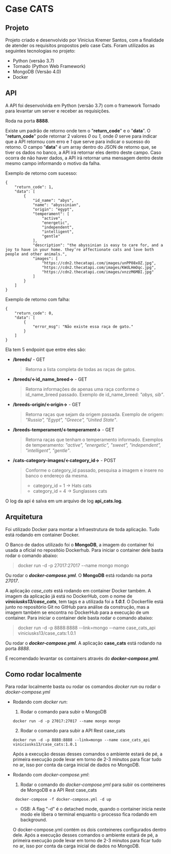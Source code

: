 # Case CATS

## Projeto
Projeto criado e desenvolvido por Vinicius Kremer Santos, com a finalidade de atender os requisitos propostos pelo case Cats.
Foram utilizados as seguintes tecnologias no projeto:
  * Python (versão 3.7)
  * Tornado (Python Web Framework)
  * MongoDB (Versão 4.0)
  * Docker

## API
A API foi desenvolvida em Python (versão 3.7) com o framework Tornado para levantar um server e receber as requisições.

Roda na porta **8888**.

Existe um padrão de retorno onde tem o "**return_code**" e o "**data**". 
O "**return_code**" pode retornar 2 valores *0* ou *1*, onde *0* serve para indicar que a API retornou com erro e *1* que serve para indicar o sucesso do retorno.
O campo "**data**" é um array dentro do JSON de retorno que, se tiver os dados no banco, a API irá retornar eles dentro deste campo. Caso ocorra de não haver dados, a API irá retornar uma mensagem dentro deste mesmo campo informando o motivo da falha.

Exemplo de retorno com sucesso:
```
{
    "return_code": 1,
    "data": [
        {
            "id_name": "abys",
            "name": "abyssinian",
            "origin": "egypt",
            "temperament": [
                "active",
                "energetic",
                "independent",
                "intelligent",
                "gentle"
            ],
            "description": "the abyssinian is easy to care for, and a joy to have in your home. they’re affectionate cats and love both people and other animals.",
            "images": [
                "https://cdn2.thecatapi.com/images/unPP08xOZ.jpg",
                "https://cdn2.thecatapi.com/images/KWdLHmOqc.jpg",
                "https://cdn2.thecatapi.com/images/xnzzM6MBI.jpg"
            ]
        }
    ]
}
```

Exemplo de retorno com falha:
```
{
    "return_code": 0,
    "data": [
        {
            "error_msg": "Não existe essa raça de gato."
        }
    ]
}
```

Ela tem 5 endpoint que entre eles são: 
  * **/breeds/** - GET
    > Retorna a lista completa de todas as raças de gatos.
  * **/breeds/<-id_name_breed->** - GET
    > Retorna informações de apenas uma raça conforme o id_name_breed passado. Exemplo de id_name_breed: *"abys, sib"*.
  * **/breeds-origin/<-origin->** - GET
    > Retorna raças que sejam da origem passada. Exemplo de origem: *"Russia", "Egypt", "Greece", "United State"*.
  * **/breeds-temperament/<-temperament->** - GET
    > Retorna raças que tenham o temperamento informado. Exemplos de temperamento: *"active", "energetic", "sweet", "independent", "intelligent", "gentle"*.
  * **/cats-category-images/<-category_id->** - POST
    > Conforme o category_id passado, pesquisa a imagem e insere no banco o endereço da mesma.
    > * category_id = 1 -> Hats cats
    > * category_id = 4 -> Sunglasses cats

O log da api é salva em um arquivo de log **api_cats.log**.
  
## Arquitetura
Foi utilizado Docker para montar a Infraestrutura de toda aplicação. Tudo está rodando em container Docker.

O Banco de dados utilizado foi o **MongoDB**, a imagem do container foi usada a oficial no repositóio Dockerhub.
Para iniciar o container dele basta rodar o comando abaixo:

  > docker run -d -p 27017:27017 --name mongo mongo

Ou rodar o **_docker-compose.yml_**.
O **MongoDB** está rodando na porta *27017*.

A aplicação *case_cats* está rodando em container Docker também. A imagem da aplicação já está no DockerHub, com o nome de **_viniciusks13/case_cats_**, tem tags e a utilizada foi a **_1.0.1_**.
O Dockerfile está junto no repositório Git no GitHub para análise da construção, mas a imagem também se encontra no DockerHub para a execução de um container.
Para iniciar o container dele basta rodar o comando abaixo:

  > docker run -d -p 8888:8888 --link=mongo --name case_cats_api viniciusks13/case_cats:1.0.1

Ou rodar o **_docker-compose.yml_**.
A aplicação **case_cats** está rodando na porta *8888*.

É recomendado levantar os containers através do **_docker-compose.yml_**.

## Como rodar localmente
Para rodar localmente basta ou rodar os comandos *docker run* ou rodar o *docker-compose.yml*

 * Rodando com *docker run*:
   1. Rodar o comando para subir o MongoDB
     ```
     docker run -d -p 27017:27017 --name mongo mongo
     ```

   2. Rodar o comando para subir a API Rest case_cats
     ```
     docker run -d -p 8888:8888 --link=mongo --name case_cats_api viniciusks13/case_cats:1.0.1
     ```

    Após a execução dessas desses comandos o ambiente estará de pé, a primeira execução pode levar em torno de 2-3 minutos para ficar tudo no ar, isso por conta da carga inicial de dados no MongoDB.

  * Rodando com *docker-compose.yml*:
    1. Rodar o comando do *docker-compose.yml* para subir os conteineres de MongoDB e a API Rest case_cats
      ```
       docker-compose -f docker-compose.yml -d up
      ```

      * OSB: A flag "-d" é o detached mode, quando o container inicia neste modo ele libera o terminal enquanto o processo fica rodando em background.
     
    O docker-compose.yml contém os dois conteineres configurados dentro dele.
    Após a execução desses comandos o ambiente estará de pé, a primeira execução pode levar em torno de 2-3 minutos para ficar tudo no ar, isso por conta da carga inicial de dados no MongoDB.